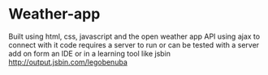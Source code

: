 # Weather-app

Built using html, css, javascript and the open weather app API using ajax to connect with it
code requires a server to run or can be tested with a server add on form an IDE or in a learning tool like jsbin http://output.jsbin.com/legobenuba
